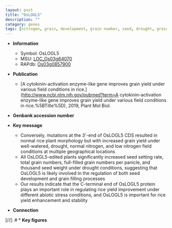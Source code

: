 ```yaml
---
layout: post
title: "OsLOGL5"
description: ""
category: genes
tags: [nitrogen, grain, development, grain number, seed, drought, grain yield, yield, abiotic stress, stress, biotic stress, seed weight, grain filling, seed development]
---
```


* **Information**  
    + Symbol: OsLOGL5  
    + MSU: [LOC_Os03g64070](http://rice.uga.edu/cgi-bin/ORF_infopage.cgi?orf=LOC_Os03g64070)  
    + RAPdb: [Os03g0857900](http://rapdb.dna.affrc.go.jp/viewer/gbrowse_details/irgsp1?name=Os03g0857900)  

* **Publication**  
    + [A cytokinin-activation enzyme-like gene improves grain yield under various field conditions in rice.](http://www.ncbi.nlm.nih.gov/pubmed?term=A cytokinin-activation enzyme-like gene improves grain yield under various field conditions in rice.%5BTitle%5D), 2019, Plant Mol Biol.

* **Genbank accession number**  

* **Key message**  
    + Conversely, mutations at the 3'-end of OsLOGL5 CDS resulted in normal rice plant morphology but with increased grain yield under well-watered, drought, normal nitrogen, and low nitrogen field conditions at multiple geographical locations
    + All OsLOGL5-edited plants significantly increased seed setting rate, total grain numbers, full-filled grain numbers per panicle, and thousand seed weight under drought conditions, suggesting that OsLOGL5 is likely involved in the regulation of both seed development and grain filling processes
    + Our results indicate that the C-terminal end of OsLOGL5 protein plays an important role in regulating rice yield improvement under different abiotic stress conditions, and OsLOGL5 is important for rice yield enhancement and stability

* **Connection**  

[//]: # * **Key figures**  


